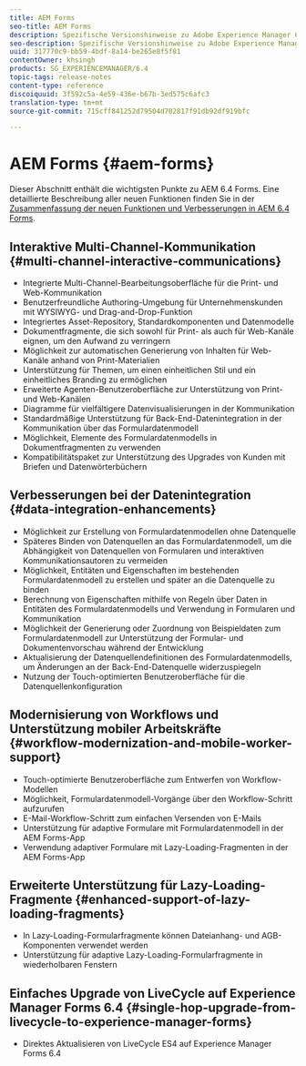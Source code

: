 ```yaml
---
title: AEM Forms
seo-title: AEM Forms
description: Spezifische Versionshinweise zu Adobe Experience Manager 6.3. Forms
seo-description: Spezifische Versionshinweise zu Adobe Experience Manager 6.3. Forms
uuid: 317770c9-bb59-4bdf-8a14-be265e8f5f81
contentOwner: khsingh
products: SG_EXPERIENCEMANAGER/6.4
topic-tags: release-notes
content-type: reference
discoiquuid: 3f592c5a-4e59-436e-b67b-3ed575c6afc3
translation-type: tm+mt
source-git-commit: 715cff841252d79504d702817f91db92df919bfc

---
```



# AEM Forms {#aem-forms}

Dieser Abschnitt enthält die wichtigsten Punkte zu AEM 6.4 Forms. Eine detaillierte Beschreibung aller neuen Funktionen finden Sie in der [Zusammenfassung der neuen Funktionen und Verbesserungen in AEM 6.4 Forms](/help/forms/using/whats-new.md).

## Interaktive Multi-Channel-Kommunikation {#multi-channel-interactive-communications}

* Integrierte Multi-Channel-Bearbeitungsoberfläche für die Print- und Web-Kommunikation
* Benutzerfreundliche Authoring-Umgebung für Unternehmenskunden mit WYSIWYG- und Drag-and-Drop-Funktion
* Integriertes Asset-Repository, Standardkomponenten und Datenmodelle
* Dokumentfragmente, die sich sowohl für Print- als auch für Web-Kanäle eignen, um den Aufwand zu verringern
* Möglichkeit zur automatischen Generierung von Inhalten für Web-Kanäle anhand von Print-Materialien
* Unterstützung für Themen, um einen einheitlichen Stil und ein einheitliches Branding zu ermöglichen
* Erweiterte Agenten-Benutzeroberfläche zur Unterstützung von Print- und Web-Kanälen
* Diagramme für vielfältigere Datenvisualisierungen in der Kommunikation
* Standardmäßige Unterstützung für Back-End-Datenintegration in der Kommunikation über das Formulardatenmodell
* Möglichkeit, Elemente des Formulardatenmodells in Dokumentfragmenten zu verwenden
* Kompatibilitätspaket zur Unterstützung des Upgrades von Kunden mit Briefen und Datenwörterbüchern

## Verbesserungen bei der Datenintegration {#data-integration-enhancements}

* Möglichkeit zur Erstellung von Formulardatenmodellen ohne Datenquelle
* Späteres Binden von Datenquellen an das Formulardatenmodell, um die Abhängigkeit von Datenquellen von Formularen und interaktiven Kommunikationsautoren zu vermeiden
* Möglichkeit, Entitäten und Eigenschaften im bestehenden Formulardatenmodell zu erstellen und später an die Datenquelle zu binden
* Berechnung von Eigenschaften mithilfe von Regeln über Daten in Entitäten des Formulardatenmodells und Verwendung in Formularen und Kommunikation
* Möglichkeit der Generierung oder Zuordnung von Beispieldaten zum Formulardatenmodell zur Unterstützung der Formular- und Dokumentenvorschau während der Entwicklung
* Aktualisierung der Datenquellendefinitionen des Formulardatenmodells, um Änderungen an der Back-End-Datenquelle widerzuspiegeln
* Nutzung der Touch-optimierten Benutzeroberfläche für die Datenquellenkonfiguration

## Modernisierung von Workflows und Unterstützung mobiler Arbeitskräfte {#workflow-modernization-and-mobile-worker-support}

* Touch-optimierte Benutzeroberfläche zum Entwerfen von Workflow-Modellen
* Möglichkeit, Formulardatenmodell-Vorgänge über den Workflow-Schritt aufzurufen
* E-Mail-Workflow-Schritt zum einfachen Versenden von E-Mails
* Unterstützung für adaptive Formulare mit Formulardatenmodell in der AEM Forms-App
* Verwendung adaptiver Formulare mit Lazy-Loading-Fragmenten in der AEM Forms-App

## Erweiterte Unterstützung für Lazy-Loading-Fragmente {#enhanced-support-of-lazy-loading-fragments}

* In Lazy-Loading-Formularfragmente können Dateianhang- und AGB-Komponenten verwendet werden
* Unterstützung für adaptive Lazy-Loading-Formularfragmente in wiederholbaren Fenstern

## Einfaches Upgrade von LiveCycle auf Experience Manager Forms 6.4 {#single-hop-upgrade-from-livecycle-to-experience-manager-forms}

* Direktes Aktualisieren von LiveCycle ES4 auf Experience Manager Forms 6.4
